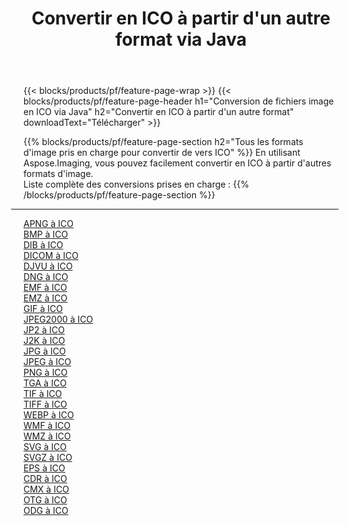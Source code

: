 ﻿---
title: Convertir en ICO à partir d'un autre format via Java 
weight: 3920
url: /fr/java/conversion/to/ico 
lang: fr
langdirlevel: 2
locales: zh-hans,ja,it,ru,de,es,fr,nl,id,lt,pl,pt,vi,tr,ko,zh-hant,ar,hi,th,sv,cs,uk,he
description: En utilisant Aspose.Imaging, vous pouvez facilement convertir en ICO à partir d'un autre format
---

{{< blocks/products/pf/feature-page-wrap >}}
{{< blocks/products/pf/feature-page-header h1="Conversion de fichiers image en ICO via Java" h2="Convertir en ICO à partir d'un autre format" downloadText="Télécharger" >}}


{{% blocks/products/pf/feature-page-section  h2="Tous les formats d'image pris en charge pour convertir de vers ICO" %}}
En utilisant Aspose.Imaging, vous pouvez facilement convertir en ICO à partir d'autres formats d'image.
<br/>
Liste complète des conversions prises en charge :
{{% /blocks/products/pf/feature-page-section %}}
<div class="container-fluid productfamilypage bg-gray">
    <div class="convertypes bg-gray agp-content section">
        <div class="container">
		<hr style="margin-left:-20px;"/>
		<div class="row other-converters">
		    <div class='col-md-2 other-converter remove-lp remove-rp'><a href="/imaging/fr/java/conversion/apng-to-ico" >APNG à ICO</a></div>
<div class='col-md-2 other-converter remove-lp remove-rp'><a href="/imaging/fr/java/conversion/bmp-to-ico" >BMP à ICO</a></div>
<div class='col-md-2 other-converter remove-lp remove-rp'><a href="/imaging/fr/java/conversion/dib-to-ico" >DIB à ICO</a></div>
<div class='col-md-2 other-converter remove-lp remove-rp'><a href="/imaging/fr/java/conversion/dicom-to-ico" >DICOM à ICO</a></div>
<div class='col-md-2 other-converter remove-lp remove-rp'><a href="/imaging/fr/java/conversion/djvu-to-ico" >DJVU à ICO</a></div>
<div class='col-md-2 other-converter remove-lp remove-rp'><a href="/imaging/fr/java/conversion/dng-to-ico" >DNG à ICO</a></div>
<div class='col-md-2 other-converter remove-lp remove-rp'><a href="/imaging/fr/java/conversion/emf-to-ico" >EMF à ICO</a></div>
<div class='col-md-2 other-converter remove-lp remove-rp'><a href="/imaging/fr/java/conversion/emz-to-ico" >EMZ à ICO</a></div>
<div class='col-md-2 other-converter remove-lp remove-rp'><a href="/imaging/fr/java/conversion/gif-to-ico" >GIF à ICO</a></div>
<div class='col-md-2 other-converter remove-lp remove-rp'><a href="/imaging/fr/java/conversion/jpeg2000-to-ico" >JPEG2000 à ICO</a></div>
<div class='col-md-2 other-converter remove-lp remove-rp'><a href="/imaging/fr/java/conversion/jp2-to-ico" >JP2 à ICO</a></div>
<div class='col-md-2 other-converter remove-lp remove-rp'><a href="/imaging/fr/java/conversion/j2k-to-ico" >J2K à ICO</a></div>
<div class='col-md-2 other-converter remove-lp remove-rp'><a href="/imaging/fr/java/conversion/jpg-to-ico" >JPG à ICO</a></div>
<div class='col-md-2 other-converter remove-lp remove-rp'><a href="/imaging/fr/java/conversion/jpeg-to-ico" >JPEG à ICO</a></div>
<div class='col-md-2 other-converter remove-lp remove-rp'><a href="/imaging/fr/java/conversion/png-to-ico" >PNG à ICO</a></div>
<div class='col-md-2 other-converter remove-lp remove-rp'><a href="/imaging/fr/java/conversion/tga-to-ico" >TGA à ICO</a></div>
<div class='col-md-2 other-converter remove-lp remove-rp'><a href="/imaging/fr/java/conversion/tif-to-ico" >TIF à ICO</a></div>
<div class='col-md-2 other-converter remove-lp remove-rp'><a href="/imaging/fr/java/conversion/tiff-to-ico" >TIFF à ICO</a></div>
<div class='col-md-2 other-converter remove-lp remove-rp'><a href="/imaging/fr/java/conversion/webp-to-ico" >WEBP à ICO</a></div>
<div class='col-md-2 other-converter remove-lp remove-rp'><a href="/imaging/fr/java/conversion/wmf-to-ico" >WMF à ICO</a></div>
<div class='col-md-2 other-converter remove-lp remove-rp'><a href="/imaging/fr/java/conversion/wmz-to-ico" >WMZ à ICO</a></div>
<div class='col-md-2 other-converter remove-lp remove-rp'><a href="/imaging/fr/java/conversion/svg-to-ico" >SVG à ICO</a></div>
<div class='col-md-2 other-converter remove-lp remove-rp'><a href="/imaging/fr/java/conversion/svgz-to-ico" >SVGZ à ICO</a></div>
<div class='col-md-2 other-converter remove-lp remove-rp'><a href="/imaging/fr/java/conversion/eps-to-ico" >EPS à ICO</a></div>
<div class='col-md-2 other-converter remove-lp remove-rp'><a href="/imaging/fr/java/conversion/cdr-to-ico" >CDR à ICO</a></div>
<div class='col-md-2 other-converter remove-lp remove-rp'><a href="/imaging/fr/java/conversion/cmx-to-ico" >CMX à ICO</a></div>
<div class='col-md-2 other-converter remove-lp remove-rp'><a href="/imaging/fr/java/conversion/otg-to-ico" >OTG à ICO</a></div>
<div class='col-md-2 other-converter remove-lp remove-rp'><a href="/imaging/fr/java/conversion/odg-to-ico" >ODG à ICO</a></div>
                </div>
        </div>
    </div>
</div>
<br/>

